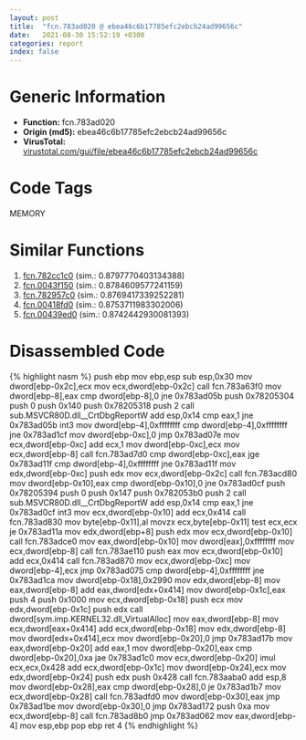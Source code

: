 ```yaml
---
layout: post
title:  "fcn.783ad020 @ ebea46c6b17785efc2ebcb24ad99656c"
date:   2021-08-30 15:52:19 +0300
categories: report
index: false
---
```


# Generic Information
- **Function:** fcn.783ad020
- **Origin (md5):** ebea46c6b17785efc2ebcb24ad99656c
- **VirusTotal:** [virustotal.com/gui/file/ebea46c6b17785efc2ebcb24ad99656c][virustotal_ref]

# Code Tags
<span class="tag" id="MEMORY">MEMORY</span>


# Similar Functions

1. [fcn.782cc1c0][similar_1_ref] (sim.: 0.8797770403134388)
2. [fcn.0043f150][similar_2_ref] (sim.: 0.8784609577241159)
3. [fcn.782957c0][similar_3_ref] (sim.: 0.8769417339252281)
4. [fcn.00418fd0][similar_4_ref] (sim.: 0.8753711983302006)
5. [fcn.00439ed0][similar_5_ref] (sim.: 0.8742442930081393)


# Disassembled Code

{% highlight nasm %}
push ebp
mov ebp,esp
sub esp,0x30
mov dword[ebp-0x2c],ecx
mov ecx,dword[ebp-0x2c]
call fcn.783a63f0
mov dword[ebp-8],eax
cmp dword[ebp-8],0
jne 0x783ad05b
push 0x78205304
push 0
push 0x140
push 0x78205318
push 2
call sub.MSVCR80D.dll__CrtDbgReportW
add esp,0x14
cmp eax,1
jne 0x783ad05b
int3 
mov dword[ebp-4],0xffffffff
cmp dword[ebp-4],0xffffffff
jne 0x783ad1cf
mov dword[ebp-0xc],0
jmp 0x783ad07e
mov ecx,dword[ebp-0xc]
add ecx,1
mov dword[ebp-0xc],ecx
mov ecx,dword[ebp-8]
call fcn.783ad7d0
cmp dword[ebp-0xc],eax
jge 0x783ad11f
cmp dword[ebp-4],0xffffffff
jne 0x783ad11f
mov edx,dword[ebp-0xc]
push edx
mov ecx,dword[ebp-0x2c]
call fcn.783acd80
mov dword[ebp-0x10],eax
cmp dword[ebp-0x10],0
jne 0x783ad0cf
push 0x78205394
push 0
push 0x147
push 0x782053b0
push 2
call sub.MSVCR80D.dll__CrtDbgReportW
add esp,0x14
cmp eax,1
jne 0x783ad0cf
int3 
mov ecx,dword[ebp-0x10]
add ecx,0x414
call fcn.783ad830
mov byte[ebp-0x11],al
movzx ecx,byte[ebp-0x11]
test ecx,ecx
je 0x783ad11a
mov edx,dword[ebp+8]
push edx
mov ecx,dword[ebp-0x10]
call fcn.783adce0
mov eax,dword[ebp-0x10]
mov dword[eax],0xffffffff
mov ecx,dword[ebp-8]
call fcn.783ae110
push eax
mov ecx,dword[ebp-0x10]
add ecx,0x414
call fcn.783ad870
mov ecx,dword[ebp-0xc]
mov dword[ebp-4],ecx
jmp 0x783ad075
cmp dword[ebp-4],0xffffffff
jne 0x783ad1ca
mov dword[ebp-0x18],0x2990
mov edx,dword[ebp-8]
mov eax,dword[ebp-8]
add eax,dword[edx+0x414]
mov dword[ebp-0x1c],eax
push 4
push 0x1000
mov ecx,dword[ebp-0x18]
push ecx
mov edx,dword[ebp-0x1c]
push edx
call dword[sym.imp.KERNEL32.dll_VirtualAlloc]
mov eax,dword[ebp-8]
mov ecx,dword[eax+0x414]
add ecx,dword[ebp-0x18]
mov edx,dword[ebp-8]
mov dword[edx+0x414],ecx
mov dword[ebp-0x20],0
jmp 0x783ad17b
mov eax,dword[ebp-0x20]
add eax,1
mov dword[ebp-0x20],eax
cmp dword[ebp-0x20],0xa
jae 0x783ad1c0
mov ecx,dword[ebp-0x20]
imul ecx,ecx,0x428
add ecx,dword[ebp-0x1c]
mov dword[ebp-0x24],ecx
mov edx,dword[ebp-0x24]
push edx
push 0x428
call fcn.783aaba0
add esp,8
mov dword[ebp-0x28],eax
cmp dword[ebp-0x28],0
je 0x783ad1b7
mov ecx,dword[ebp-0x28]
call fcn.783adfd0
mov dword[ebp-0x30],eax
jmp 0x783ad1be
mov dword[ebp-0x30],0
jmp 0x783ad172
push 0xa
mov ecx,dword[ebp-8]
call fcn.783ad8b0
jmp 0x783ad062
mov eax,dword[ebp-4]
mov esp,ebp
pop ebp
ret 4
{% endhighlight %}


[similar_1_ref]: /report/fcn.782cc1c0@ebea46c6b17785efc2ebcb24ad99656c
[similar_2_ref]: /report/fcn.0043f150@17d73cbafe6dd96dd6f2291fab06fbb5
[similar_3_ref]: /report/fcn.782957c0@ebea46c6b17785efc2ebcb24ad99656c
[similar_4_ref]: /report/fcn.00418fd0@279a61b1e76da49531f1f16fd1102a2d
[similar_5_ref]: /report/fcn.00439ed0@4fe38de7c6c86a1bad209560fa052231
[virustotal_ref]: https://www.virustotal.com/gui/file/ebea46c6b17785efc2ebcb24ad99656c